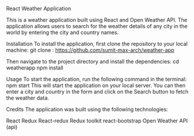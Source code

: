 React Weather Application

This is a weather application built using React and Open Weather API. The application allows users to search for the weather details of any city in the world by entering the city and country names.

Installation
To install the application, first clone the repository to your local machine:
git clone :  https://github.com/sumit-max-arch/weather-app

Then navigate to the project directory and install the dependencies:
cd weatherapp
npm install

Usage
To start the application, run the following command in the terminal:
npm start
This will start the application on your local server. You can then enter a city and country in the form and click on the Search button to fetch the weather data.

Credits
The application was built using the following technologies:

React
Redux
React-redux
Redux toolkit
react-bootstrap
Open Weather API (api)

